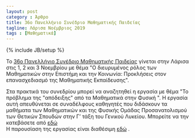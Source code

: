 ```yaml
---
layout: post
category : Άρθρο
title: 36o Πανελλήνιο Συνέδριο Μαθηματικής Παιδείας
tagline: Λάρισα Νοέμβριος 2019
tags : [Μαθηματικά]
---
```

{% include JB/setup %}



To [36o Πανελλήνιο Συνέδριο Μαθηματικής Παιδείας](http://emepatras.gr/wp-content/uploads/2019/11/36_synedrio_programma_2019.pdf) γίνεται στην Λάρισα στις 1, 2 και 3 Νοεμβρίου
με θέμα "Ο διευρυμένος ρόλος των Μαθηματικών στην Επιστήμη και την Κοινωνία:
Προκλήσεις στον επανασχεδιασμό της Μαθηματικής Εκπαίδευσης".

Στα πρακτικά του συνεδρίου μπορεί να αναζητηθεί η εργασία με θέμα "Το πρόβλημα της "απόδειξης" από τα Μαθηματικά στην Φυσική
". Η εργασία αυτή απευθύνεται σε συναδέλφους καθηγητές που διδάσκουν τα μαθήματα των Μαθηματικών και της Φυσικής Ομάδας Προσανατολισμού των Θετικών Σπουδών στην Γ’ τάξη
του Γενικού Λυκείου. Μπορείτε να την κατεβάσετε από [εδώ](https://drive.google.com/file/d/1rIdjI-3Y0iP-oy0g-aZG9r48se7d3SI3/view?usp=sharing) 	
H παρουσίαση της εργασίας είναι διαθέσιμη [εδώ](https://youtu.be/ynHYndjLMaE) .